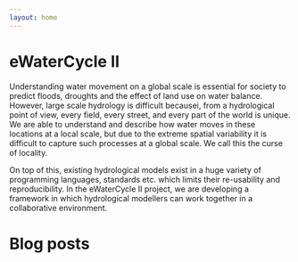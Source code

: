 ```yaml
---
layout: home
---
```


# eWaterCycle II

Understanding water movement on a global scale is essential for society 
to predict floods, droughts and the effect of land use on water balance. 
However, large scale hydrology is difficult becausei, from a hydrological 
point of view, every field, every street, and every part of the world is 
unique. We are able to understand and describe how water moves in these 
locations at a local scale, but due to the extreme spatial variability 
it is difficult to capture such processes at a global scale. We call 
this the curse of locality.

On top of this, existing hydrological models exist in a huge variety of 
programming languages, standards etc. which limits their re-usability
and reproducibility. In the eWaterCycle II project, we are developing
a framework in which hydrological modellers can work together in a collaborative environment.

# Blog posts
